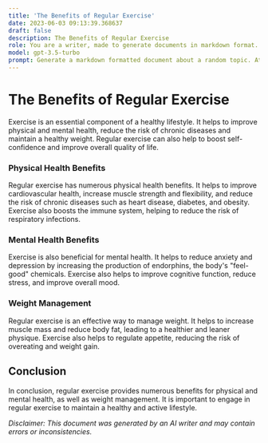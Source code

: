 ```yaml
---
title: 'The Benefits of Regular Exercise'
date: 2023-06-03 09:13:39.368637
draft: false
description: The Benefits of Regular Exercise
role: You are a writer, made to generate documents in markdown format. It is very important that all of the documents you generate are in valid markdown format.
model: gpt-3.5-turbo
prompt: Generate a markdown formatted document about a random topic. At the bottom, include a disclaimer explaining that the document was generated by you. The first line of the document should be the title. Make sure that the entire document is in proper markdown format, using a mix of various tags to make the document visually appealing.
---
```


# The Benefits of Regular Exercise 

Exercise is an essential component of a healthy lifestyle. It helps to improve physical and mental health, reduce the risk of chronic diseases and maintain a healthy weight. Regular exercise can also help to boost self-confidence and improve overall quality of life.

### Physical Health Benefits

Regular exercise has numerous physical health benefits. It helps to improve cardiovascular health, increase muscle strength and flexibility, and reduce the risk of chronic diseases such as heart disease, diabetes, and obesity. Exercise also boosts the immune system, helping to reduce the risk of respiratory infections.

### Mental Health Benefits

Exercise is also beneficial for mental health. It helps to reduce anxiety and depression by increasing the production of endorphins, the body's "feel-good" chemicals. Exercise also helps to improve cognitive function, reduce stress, and improve overall mood.

### Weight Management

Regular exercise is an effective way to manage weight. It helps to increase muscle mass and reduce body fat, leading to a healthier and leaner physique. Exercise also helps to regulate appetite, reducing the risk of overeating and weight gain.

## Conclusion

In conclusion, regular exercise provides numerous benefits for physical and mental health, as well as weight management. It is important to engage in regular exercise to maintain a healthy and active lifestyle.

*Disclaimer: This document was generated by an AI writer and may contain errors or inconsistencies.*